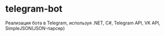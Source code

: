 # telegram-bot
Реализация бота в Telegram, используя .NET, C#, Telegram API, VK API, SimpleJSON(JSON-парсер)

